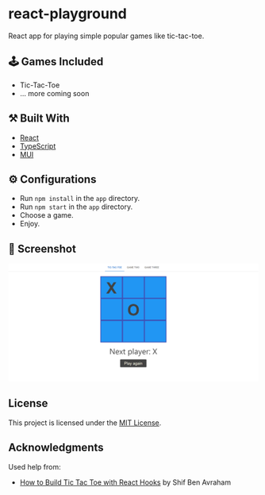 # react-playground
React app for playing simple popular games like tic-tac-toe.

## :joystick: Games Included
- Tic-Tac-Toe
- ... more coming soon

## :hammer_and_pick: Built With
- [React](https://reactjs.org/) 
- [TypeScript](https://www.typescriptlang.org/)
- [MUI](https://mui.com/)

## :gear: Configurations
- Run `npm install` in the `app` directory.
- Run `npm start` in the `app` directory.
- Choose a game.
- Enjoy.

## :eyes: Screenshot
![screenshot](https://github.com/marinakolova/react-playground/blob/main/screenshot.png)

## License
This project is licensed under the [MIT License](LICENSE).

## Acknowledgments
Used help from:
- [How to Build Tic Tac Toe with React Hooks](https://medium.com/@shifrb/how-to-build-tic-tac-toe-with-react-hooks-ca37f6040022) by Shif Ben Avraham
